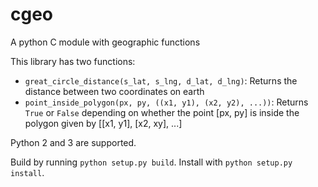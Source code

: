 # cgeo
A python C module with geographic functions

This library has two functions:

* `great_circle_distance(s_lat, s_lng, d_lat, d_lng)`: Returns the distance between two coordinates on earth
* `point_inside_polygon(px, py, ((x1, y1), (x2, y2), ...))`: Returns `True` or `False` depending on whether the point [px, py] is inside the polygon given by [[x1, y1], [x2, xy], ...]

Python 2 and 3 are supported.

Build by running `python setup.py build`. Install with `python setup.py install`.
